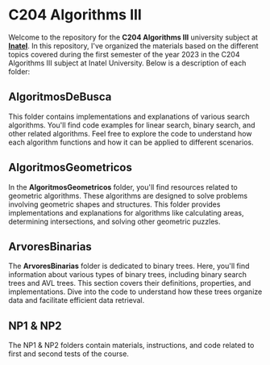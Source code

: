 # C204 Algorithms III

Welcome to the repository for the **C204 Algorithms III** university subject at [**Inatel**](https://inatel.br/home/). In this repository, I've organized the materials based on the different topics covered during the first semester of the year 2023 in the C204 Algorithms III subject at Inatel University. Below is a description of each folder:

## AlgoritmosDeBusca

This folder contains implementations and explanations of various search algorithms. You'll find code examples for linear search, binary search, and other related algorithms. Feel free to explore the code to understand how each algorithm functions and how it can be applied to different scenarios.

## AlgoritmosGeometricos

In the **AlgoritmosGeometricos** folder, you'll find resources related to geometric algorithms. These algorithms are designed to solve problems involving geometric shapes and structures. This folder provides implementations and explanations for algorithms like calculating areas, determining intersections, and solving other geometric puzzles.

## ArvoresBinarias

The **ArvoresBinarias** folder is dedicated to binary trees. Here, you'll find information about various types of binary trees, including binary search trees and AVL trees. This section covers their definitions, properties, and implementations. Dive into the code to understand how these trees organize data and facilitate efficient data retrieval.

## NP1 & NP2

The NP1 & NP2 folders contain materials, instructions, and code related to first and second tests of the course.
